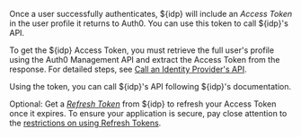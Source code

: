 Once a user successfully authenticates, ${idp} will include an <dfn data-key="access-token">Access Token</dfn> in the user profile it returns to Auth0. You can use this token to call ${idp}'s API.

To get the ${idp} Access Token, you must retrieve the full user's profile using the Auth0 Management API and extract the Access Token from the response. For detailed steps, see [Call an Identity Provider's API](/connections/calling-an-external-idp-api).

Using the token, you can call ${idp}'s API following ${idp}'s documentation.

Optional: Get a <dfn data-key="refresh-token">[Refresh Token](/tokens/guides/get-refresh-tokens)</dfn> from ${idp} to refresh your Access Token once it expires. To ensure your application is secure, pay close attention to the [restrictions on using Refresh Tokens](/tokens/concepts/refresh-tokens#restrictions-and-limitations).
